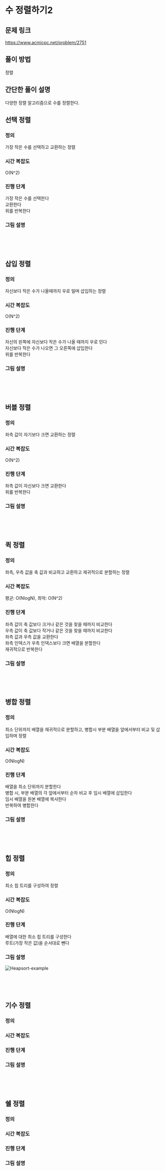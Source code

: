 # 수 정렬하기2

## 문제 링크
https://www.acmicpc.net/problem/2751

## 풀이 방법
정렬

## 간단한 풀이 설명
다양한 정렬 알고리즘으로 수를 정렬한다.

## 선택 정렬

### 정의
가장 작은 수를 선택하고 교환하는 정렬

### 시간 복잡도
O(N^2)

### 진행 단계
가장 작은 수를 선택한다 <br>
교환한다 <br>
위를 반복한다 <br>

### 그림 설명

<br><br><br>
## 삽입 정렬

### 정의
자신보다 작은 수가 나올때까지 우로 밀며 삽입하는 정렬

### 시간 복잡도
O(N^2)

### 진행 단계
자신의 왼쪽에 자신보다 작은 수가 나올 때까지 우로 민다<br>
자신보다 작은 수가 나오면 그 오른쪽에 삽입한다<br>
위를 반복한다<br>

### 그림 설명

<br><br><br>
## 버블 정렬

### 정의
좌측 값이 자기보다 크면 교환하는 정렬

### 시간 복잡도
O(N^2)

### 진행 단계
좌측 값이 자신보다 크면 교환한다 <br>
위를 반복한다 <br>

### 그림 설명

<br><br><br>
## 퀵 정렬

### 정의
좌측, 우측 값을 축 값과 비교하고 교환하고 재귀적으로 분할하는 정렬

### 시간 복잡도
평균: O(NlogN), 최악: O(N^2)

### 진행 단계
좌측 값이 축 값보다 크거나 같은 것을 찾을 때까지 비교한다 <br>
우측 값이 축 값보다 작거나 같은 것을 찾을 때까지 비교한다 <br>
좌측 값과 우측 값을 교환한다 <br>
좌측 인덱스가 우측 인덱스보다 크면 배열을 분할한다 <br>
재귀적으로 반복한다 <br>

### 그림 설명

<br><br><br>
## 병합 정렬

### 정의
최소 단위까지 배열을 재귀적으로 분할하고, 병합시 부분 배열을 앞에서부터 비교 및 삽입하며 정렬

### 시간 복잡도
O(NlogN)

### 진행 단계
배열을 최소 단위까지 분할한다 <br>
병합 시, 부분 배열의 각 앞에서부터 순차 비교 후 임시 배열에 삽입한다 <br>
임시 배열을 원본 배열에 복사한다 <br>
반복하여 병합한다 <br>

### 그림 설명

<br><br><br>
## 힙 정렬

### 정의
최소 힙 트리를 구성하여 정렬

### 시간 복잡도
O(NlogN)

### 진행 단계
배열에 대한 최소 힙 트리를 구성한다 <br>
루트(가장 작은 값)을 순서대로 뺀다 <br>

### 그림 설명
![Heapsort-example](https://user-images.githubusercontent.com/50227342/121645771-8ac2df00-cacf-11eb-940b-5d71e961d1b9.gif)

<br><br><br>
## 기수 정렬

### 정의

### 시간 복잡도

### 진행 단계

### 그림 설명

<br><br><br>
## 쉘 정렬

### 정의

### 시간 복잡도

### 진행 단계

### 그림 설명
